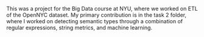 This was a project for the Big Data course at NYU, where we worked on ETL of the OpenNYC dataset. My primary contribution is in the task 2 folder, where I worked on detecting semantic types through a combination of regular expressions, string metrics, and machine learning.

